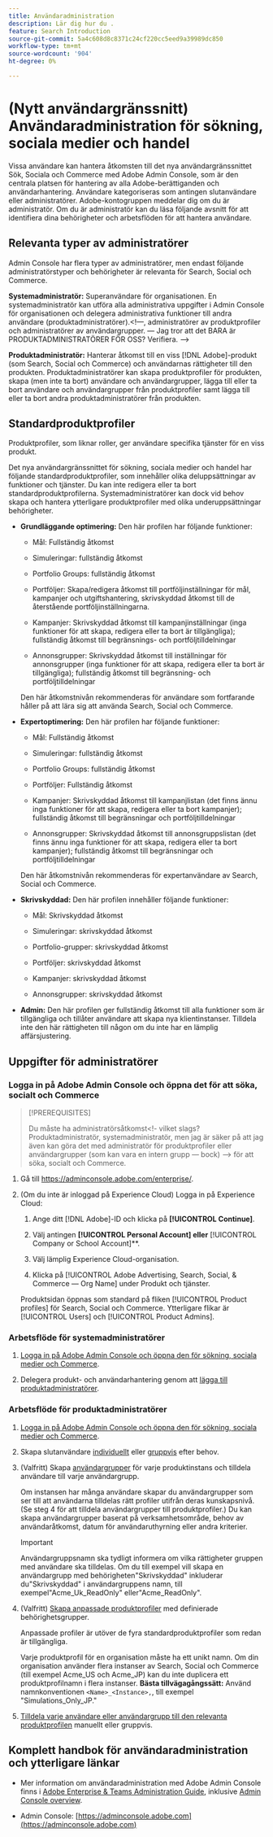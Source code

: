 ```yaml
---
title: Användaradministration
description: Lär dig hur du .
feature: Search Introduction
source-git-commit: 5a4c608d8c8371c24cf220cc5eed9a39989dc850
workflow-type: tm+mt
source-wordcount: '904'
ht-degree: 0%

---
```


# (Nytt användargränssnitt) Användaradministration för sökning, sociala medier och handel

Vissa användare kan hantera åtkomsten till det nya användargränssnittet Sök, Sociala och Commerce med Adobe Admin Console, som är den centrala platsen för hantering av alla Adobe-berättiganden och användarhantering. Användare kategoriseras som antingen slutanvändare eller administratörer. Adobe-kontogruppen meddelar dig om du är administratör. Om du är administratör kan du läsa följande avsnitt för att identifiera dina behörigheter och arbetsflöden för att hantera användare.<!-- How can you see what your user role is, or will your Adobe Account Team tell you? -->

## Relevanta typer av administratörer

Admin Console har flera typer av administratörer, men endast följande administratörstyper och behörigheter är relevanta för Search, Social och Commerce.

**Systemadministratör:** Superanvändare för organisationen. En systemadministratör kan utföra alla administrativa uppgifter i Admin Console för organisationen och delegera administrativa funktioner till andra användare (produktadministratörer).&lt;!—, administratörer av produktprofiler och administratörer av användargrupper.  — Jag tror att det BARA är PRODUKTADMINISTRATÖRER FÖR OSS?  Verifiera. —>

**Produktadministratör:** Hanterar åtkomst till en viss [!DNL Adobe]-produkt (som Search, Social och Commerce) och användarnas rättigheter till den produkten. Produktadministratörer kan skapa produktprofiler för produkten, skapa (men inte ta bort) användare och användargrupper, lägga till eller ta bort användare och användargrupper från produktprofiler samt lägga till eller ta bort andra produktadministratörer från produkten.

<!--
**Product profile admin:** Manages assigned product profiles for individual products. A product profile admin can add (but not remove) users and user groups to the organization; add or remove users and user groups from product profiles; and assign or revoke permissions from product profiles. [I don't think this is applicable: and manage the product roles for product profiles.]

**User group admin:** Manages assigned user groups and their access rights. A user group admin can add or remove users from groups and add or remove user group admins from groups.
-->

## Standardproduktprofiler

Produktprofiler, som liknar roller, ger användare specifika tjänster för en viss produkt.

Det nya användargränssnittet för sökning, sociala medier och handel har följande standardproduktprofiler, som innehåller olika deluppsättningar av funktioner och tjänster. Du kan inte redigera eller ta bort standardproduktprofilerna. Systemadministratörer kan dock vid behov skapa och hantera ytterligare produktprofiler med olika underuppsättningar behörigheter.

* **Grundläggande optimering:** Den här profilen har följande funktioner:

   * Mål: Fullständig åtkomst

   * Simuleringar: fullständig åtkomst

   * Portfolio Groups: fullständig åtkomst

   * Portföljer: Skapa/redigera åtkomst till portföljinställningar för mål, kampanjer och utgiftshantering, skrivskyddad åtkomst till de återstående portföljinställningarna.

   * Kampanjer: Skrivskyddad åtkomst till kampanjinställningar (inga funktioner för att skapa, redigera eller ta bort är tillgängliga); fullständig åtkomst till begränsnings- och portföljtilldelningar<!-- Is that the correct wording? -->

   * Annonsgrupper: Skrivskyddad åtkomst till inställningar för annonsgrupper (inga funktioner för att skapa, redigera eller ta bort är tillgängliga); fullständig åtkomst till begränsning- och portföljtilldelningar<!-- Is that the correct wording? -->

  Den här åtkomstnivån rekommenderas för användare som fortfarande håller på att lära sig att använda Search, Social och Commerce.

* **Expertoptimering:** Den här profilen har följande funktioner:

   * Mål: Fullständig åtkomst

   * Simuleringar: fullständig åtkomst

   * Portfolio Groups: fullständig åtkomst

   * Portföljer: Fullständig åtkomst

   * Kampanjer: Skrivskyddad åtkomst till kampanjlistan (det finns ännu inga funktioner för att skapa, redigera eller ta bort kampanjer); fullständig åtkomst till begränsningar och portföljtilldelningar<!-- Is that the correct wording? -->

   * Annonsgrupper: Skrivskyddad åtkomst till annonsgruppslistan (det finns ännu inga funktioner för att skapa, redigera eller ta bort kampanjer); fullständig åtkomst till begränsningar och portföljtilldelningar<!-- Is that the correct wording? -->

  Den här åtkomstnivån rekommenderas för expertanvändare av Search, Social och Commerce.

* **Skrivskyddad:** Den här profilen innehåller följande funktioner:

   * Mål: Skrivskyddad åtkomst

   * Simuleringar: skrivskyddad åtkomst

   * Portfolio-grupper: skrivskyddad åtkomst

   * Portföljer: skrivskyddad åtkomst

   * Kampanjer: skrivskyddad åtkomst

   * Annonsgrupper: skrivskyddad åtkomst

* **Admin:** Den här profilen ger fullständig åtkomst till alla funktioner som är tillgängliga och tillåter användare att skapa nya klientinstanser. Tilldela inte den här rättigheten till någon om du inte har en lämplig affärsjustering.

<!-- Do I need to include this? If so, adjust wording as needed

## Product-specific instances

 -->

## Uppgifter för administratörer

### Logga in på Adobe Admin Console och öppna det för att söka, socialt och Commerce

>[!PREREQUISITES]
>
>Du måste ha administratörsåtkomst&lt;!- vilket slags? Produktadministratör, systemadministratör, men jag är säker på att jag även kan göra det med administratör för produktprofiler eller användargrupper (som kan vara en intern grupp — bock) —> för att söka, socialt och Commerce.

1. Gå till https://adminconsole.adobe.com/enterprise/.

1. (Om du inte är inloggad på Experience Cloud) Logga in på Experience Cloud:

   1. Ange ditt [!DNL Adobe]-ID och klicka på **[!UICONTROL Continue]**.

   1. Välj antingen **[!UICONTROL Personal Account] eller &#x200B;** [!UICONTROL Company or School Account]**.<!-- Will it necessarily be "Company or School Account?" -->

   1. Välj lämplig Experience Cloud-organisation.

   1. Klicka på [!UICONTROL Adobe Advertising, Search, Social, & Commerce — Org Name] under Produkt och tjänster.

   Produktsidan öppnas som standard på fliken [!UICONTROL Product profiles] för Search, Social och Commerce. Ytterligare flikar är [!UICONTROL Users] och [!UICONTROL Product Admins].

### Arbetsflöde för systemadministratörer

1. [Logga in på Adobe Admin Console och öppna den för sökning, sociala medier och Commerce](#open-admin-console).

1. Delegera produkt- och användarhantering genom att [lägga till produktadministratörer](https://helpx.adobe.com/se/enterprise/using/admin-roles.html#enterprise).

<!-- what else? -->

### Arbetsflöde för produktadministratörer

1. [Logga in på Adobe Admin Console och öppna den för sökning, sociala medier och Commerce](#open-admin-console).

1. Skapa slutanvändare [individuellt](https://helpx.adobe.com/se/enterprise/using/manage-users-individually.html) eller [ gruppvis](https://helpx.adobe.com/se/enterprise/using/bulk-upload-users.html) efter behov.

1. (Valfritt) Skapa [användargrupper](https://helpx.adobe.com/se/enterprise/using/user-groups.html) för varje produktinstans och tilldela användare till varje användargrupp.

   Om instansen har många användare skapar du användargrupper som ser till att användarna tilldelas rätt profiler utifrån deras kunskapsnivå. (Se steg 4 för att tilldela användargrupper till produktprofiler.) Du kan skapa användargrupper baserat på verksamhetsområde, behov av användaråtkomst, datum för användaruthyrning eller andra kriterier.

   >[!IMPORTANT]
   >
   >Användargruppsnamn ska tydligt informera om vilka rättigheter gruppen med användare ska tilldelas. Om du till exempel vill skapa en användargrupp med behörigheten&quot;Skrivskyddad&quot; inkluderar du&quot;Skrivskyddad&quot; i användargruppens namn, till exempel&quot;Acme_Uk_ReadOnly&quot; eller&quot;Acme_ReadOnly&quot;.

1. (Valfritt) [Skapa anpassade produktprofiler](https://helpx.adobe.com/se/enterprise/using/manage-product-profiles.html) med definierade behörighetsgrupper.

   Anpassade profiler är utöver de fyra standardproduktprofiler som redan är tillgängliga.

   Varje produktprofil för en organisation måste ha ett unikt namn. Om din organisation använder flera instanser av Search, Social och Commerce (till exempel Acme_US och Acme_JP) kan du inte duplicera ett produktprofilnamn i flera instanser. **Bästa tillvägagångssätt:** Använd namnkonventionen `<Name>_<Instance>,`, till exempel &quot;Simulations_Only_JP.&quot;

1. [Tilldela varje användare eller användargrupp till den relevanta produktprofilen](https://helpx.adobe.com/se/enterprise/using/manage-product-profiles.html) manuellt eller gruppvis.

## Komplett handbok för användaradministration och ytterligare länkar

* Mer information om användaradministration med Adobe Admin Console finns i [Adobe Enterprise &amp; Teams Administration Guide](https://helpx.adobe.com/se/enterprise/admin-guide.html), inklusive [Admin Console overview](https://helpx.adobe.com/se/enterprise/using/admin-console.html).

* Admin Console: [https://adminconsole.adobe.com](https://adminconsole.adobe.com)
